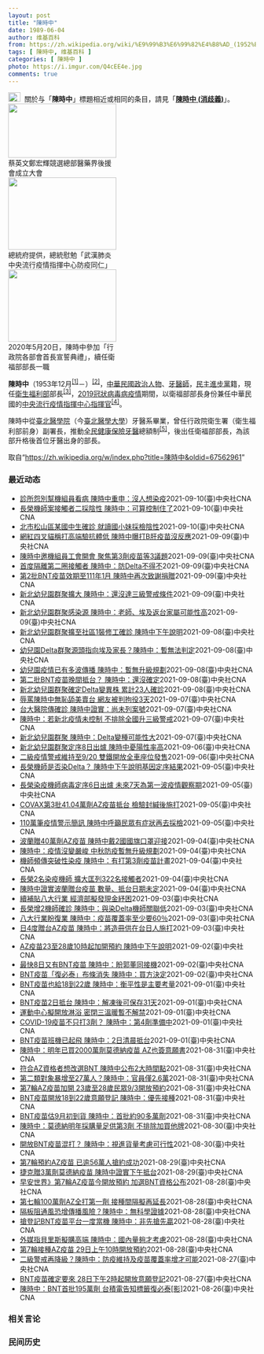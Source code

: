 ```yaml
---
layout: post
title: "陳時中"
date: 1989-06-04
author: 维基百科
from: https://zh.wikipedia.org/wiki/%E9%99%B3%E6%99%82%E4%B8%AD_(1952%E5%B9%B4)
tags: [ 陳時中, 维基百科 ]
categories: [ 陳時中 ]
photo: https://i.imgur.com/Q4cEE4e.jpg
comments: true
---
```

<div class="mw-parser-output"><div id="noteTA-54dafe5e" class="noteTA"><div class="noteTA-group"><div data-noteta-group-source="module" data-noteta-group="Medicine"></div></div></div>
<div role="note" class="hatnote navigation-not-searchable"><a href="/wiki/Wikipedia:%E6%B6%88%E6%AD%A7%E4%B9%89" title="Wikipedia:消歧义"><img alt="Disambig gray.svg" src="//upload.wikimedia.org/wikipedia/commons/thumb/5/5f/Disambig_gray.svg/25px-Disambig_gray.svg.png" decoding="async" width="25" height="19" srcset="//upload.wikimedia.org/wikipedia/commons/thumb/5/5f/Disambig_gray.svg/38px-Disambig_gray.svg.png 1.5x, //upload.wikimedia.org/wikipedia/commons/thumb/5/5f/Disambig_gray.svg/50px-Disambig_gray.svg.png 2x" data-file-width="220" data-file-height="168"></a><style data-mw-deduplicate="TemplateStyles:r67269465">.mw-parser-output .ifmobile>.mobile:nth-child(2n){display:none}</style><span class="ifmobile"><span class="nomobile">&nbsp;&nbsp;</span><span class="mobile"></span></span>關於与「<b>陳時中</b>」標題相近或相同的条目，請見「<b><a href="/wiki/%E9%99%B3%E6%99%82%E4%B8%AD_(%E6%B6%88%E6%AD%A7%E7%BE%A9)" class="mw-disambig" title="陳時中 (消歧義)">陳時中 (消歧義)</a></b>」。</div>

<div class="thumb tright"><div class="thumbinner" style="width:222px;"><a href="/wiki/File:%E9%84%AD%E5%AE%8F%E8%BC%9D%E8%88%87%E9%86%AB%E6%94%BF%E4%BA%BA%E5%A3%AB%E5%90%88%E7%85%A7.jpg" class="image"><img alt="" src="//upload.wikimedia.org/wikipedia/commons/thumb/e/e0/%E9%84%AD%E5%AE%8F%E8%BC%9D%E8%88%87%E9%86%AB%E6%94%BF%E4%BA%BA%E5%A3%AB%E5%90%88%E7%85%A7.jpg/220px-%E9%84%AD%E5%AE%8F%E8%BC%9D%E8%88%87%E9%86%AB%E6%94%BF%E4%BA%BA%E5%A3%AB%E5%90%88%E7%85%A7.jpg" decoding="async" width="220" height="110" class="thumbimage" srcset="//upload.wikimedia.org/wikipedia/commons/thumb/e/e0/%E9%84%AD%E5%AE%8F%E8%BC%9D%E8%88%87%E9%86%AB%E6%94%BF%E4%BA%BA%E5%A3%AB%E5%90%88%E7%85%A7.jpg/330px-%E9%84%AD%E5%AE%8F%E8%BC%9D%E8%88%87%E9%86%AB%E6%94%BF%E4%BA%BA%E5%A3%AB%E5%90%88%E7%85%A7.jpg 1.5x, //upload.wikimedia.org/wikipedia/commons/thumb/e/e0/%E9%84%AD%E5%AE%8F%E8%BC%9D%E8%88%87%E9%86%AB%E6%94%BF%E4%BA%BA%E5%A3%AB%E5%90%88%E7%85%A7.jpg/440px-%E9%84%AD%E5%AE%8F%E8%BC%9D%E8%88%87%E9%86%AB%E6%94%BF%E4%BA%BA%E5%A3%AB%E5%90%88%E7%85%A7.jpg 2x" data-file-width="4160" data-file-height="2080"></a>  <div class="thumbcaption"><div class="magnify"><a href="/wiki/File:%E9%84%AD%E5%AE%8F%E8%BC%9D%E8%88%87%E9%86%AB%E6%94%BF%E4%BA%BA%E5%A3%AB%E5%90%88%E7%85%A7.jpg" class="internal" title="放大"></a></div>蔡英文鄭宏輝競選總部醫藥界後援會成立大會</div></div></div>
<div class="thumb tright"><div class="thumbinner" style="width:222px;"><a href="/wiki/File:02.07_%E7%B8%BD%E7%B5%B1%E6%85%B0%E5%8B%89%E3%80%8C%E5%9A%B4%E9%87%8D%E7%89%B9%E6%AE%8A%E5%82%B3%E6%9F%93%E6%80%A7%E8%82%BA%E7%82%8E%E4%B8%AD%E5%A4%AE%E6%B5%81%E8%A1%8C%E7%96%AB%E6%83%85%E6%8C%87%E6%8F%AE%E4%B8%AD%E5%BF%83%E9%98%B2%E7%96%AB%E5%90%8C%E4%BB%81%E3%80%8D_(49500116692).jpg" class="image"><img alt="" src="//upload.wikimedia.org/wikipedia/commons/thumb/9/95/02.07_%E7%B8%BD%E7%B5%B1%E6%85%B0%E5%8B%89%E3%80%8C%E5%9A%B4%E9%87%8D%E7%89%B9%E6%AE%8A%E5%82%B3%E6%9F%93%E6%80%A7%E8%82%BA%E7%82%8E%E4%B8%AD%E5%A4%AE%E6%B5%81%E8%A1%8C%E7%96%AB%E6%83%85%E6%8C%87%E6%8F%AE%E4%B8%AD%E5%BF%83%E9%98%B2%E7%96%AB%E5%90%8C%E4%BB%81%E3%80%8D_%2849500116692%29.jpg/220px-02.07_%E7%B8%BD%E7%B5%B1%E6%85%B0%E5%8B%89%E3%80%8C%E5%9A%B4%E9%87%8D%E7%89%B9%E6%AE%8A%E5%82%B3%E6%9F%93%E6%80%A7%E8%82%BA%E7%82%8E%E4%B8%AD%E5%A4%AE%E6%B5%81%E8%A1%8C%E7%96%AB%E6%83%85%E6%8C%87%E6%8F%AE%E4%B8%AD%E5%BF%83%E9%98%B2%E7%96%AB%E5%90%8C%E4%BB%81%E3%80%8D_%2849500116692%29.jpg" decoding="async" width="220" height="147" class="thumbimage" srcset="//upload.wikimedia.org/wikipedia/commons/thumb/9/95/02.07_%E7%B8%BD%E7%B5%B1%E6%85%B0%E5%8B%89%E3%80%8C%E5%9A%B4%E9%87%8D%E7%89%B9%E6%AE%8A%E5%82%B3%E6%9F%93%E6%80%A7%E8%82%BA%E7%82%8E%E4%B8%AD%E5%A4%AE%E6%B5%81%E8%A1%8C%E7%96%AB%E6%83%85%E6%8C%87%E6%8F%AE%E4%B8%AD%E5%BF%83%E9%98%B2%E7%96%AB%E5%90%8C%E4%BB%81%E3%80%8D_%2849500116692%29.jpg/330px-02.07_%E7%B8%BD%E7%B5%B1%E6%85%B0%E5%8B%89%E3%80%8C%E5%9A%B4%E9%87%8D%E7%89%B9%E6%AE%8A%E5%82%B3%E6%9F%93%E6%80%A7%E8%82%BA%E7%82%8E%E4%B8%AD%E5%A4%AE%E6%B5%81%E8%A1%8C%E7%96%AB%E6%83%85%E6%8C%87%E6%8F%AE%E4%B8%AD%E5%BF%83%E9%98%B2%E7%96%AB%E5%90%8C%E4%BB%81%E3%80%8D_%2849500116692%29.jpg 1.5x, //upload.wikimedia.org/wikipedia/commons/thumb/9/95/02.07_%E7%B8%BD%E7%B5%B1%E6%85%B0%E5%8B%89%E3%80%8C%E5%9A%B4%E9%87%8D%E7%89%B9%E6%AE%8A%E5%82%B3%E6%9F%93%E6%80%A7%E8%82%BA%E7%82%8E%E4%B8%AD%E5%A4%AE%E6%B5%81%E8%A1%8C%E7%96%AB%E6%83%85%E6%8C%87%E6%8F%AE%E4%B8%AD%E5%BF%83%E9%98%B2%E7%96%AB%E5%90%8C%E4%BB%81%E3%80%8D_%2849500116692%29.jpg/440px-02.07_%E7%B8%BD%E7%B5%B1%E6%85%B0%E5%8B%89%E3%80%8C%E5%9A%B4%E9%87%8D%E7%89%B9%E6%AE%8A%E5%82%B3%E6%9F%93%E6%80%A7%E8%82%BA%E7%82%8E%E4%B8%AD%E5%A4%AE%E6%B5%81%E8%A1%8C%E7%96%AB%E6%83%85%E6%8C%87%E6%8F%AE%E4%B8%AD%E5%BF%83%E9%98%B2%E7%96%AB%E5%90%8C%E4%BB%81%E3%80%8D_%2849500116692%29.jpg 2x" data-file-width="2048" data-file-height="1365"></a>  <div class="thumbcaption"><div class="magnify"><a href="/wiki/File:02.07_%E7%B8%BD%E7%B5%B1%E6%85%B0%E5%8B%89%E3%80%8C%E5%9A%B4%E9%87%8D%E7%89%B9%E6%AE%8A%E5%82%B3%E6%9F%93%E6%80%A7%E8%82%BA%E7%82%8E%E4%B8%AD%E5%A4%AE%E6%B5%81%E8%A1%8C%E7%96%AB%E6%83%85%E6%8C%87%E6%8F%AE%E4%B8%AD%E5%BF%83%E9%98%B2%E7%96%AB%E5%90%8C%E4%BB%81%E3%80%8D_(49500116692).jpg" class="internal" title="放大"></a></div>總統府提供，總統慰勉「武漢肺炎中央流行疫情指揮中心防疫同仁」</div></div></div>
<div class="thumb tright"><div class="thumbinner" style="width:222px;"><a href="/wiki/File:05.20_%E7%B8%BD%E7%B5%B1%E4%B8%BB%E6%8C%81%E3%80%8C%E8%A1%8C%E6%94%BF%E9%99%A2%E5%89%AF%E9%99%A2%E9%95%B7%E6%9A%A8%E5%90%84%E9%83%A8%E6%9C%83%E9%A6%96%E9%95%B7%E5%AE%A3%E8%AA%93%E5%85%B8%E7%A6%AE%E3%80%8D-%E9%99%B3%E6%99%82%E4%B8%AD.jpg" class="image"><img alt="" src="//upload.wikimedia.org/wikipedia/commons/thumb/a/aa/05.20_%E7%B8%BD%E7%B5%B1%E4%B8%BB%E6%8C%81%E3%80%8C%E8%A1%8C%E6%94%BF%E9%99%A2%E5%89%AF%E9%99%A2%E9%95%B7%E6%9A%A8%E5%90%84%E9%83%A8%E6%9C%83%E9%A6%96%E9%95%B7%E5%AE%A3%E8%AA%93%E5%85%B8%E7%A6%AE%E3%80%8D-%E9%99%B3%E6%99%82%E4%B8%AD.jpg/220px-05.20_%E7%B8%BD%E7%B5%B1%E4%B8%BB%E6%8C%81%E3%80%8C%E8%A1%8C%E6%94%BF%E9%99%A2%E5%89%AF%E9%99%A2%E9%95%B7%E6%9A%A8%E5%90%84%E9%83%A8%E6%9C%83%E9%A6%96%E9%95%B7%E5%AE%A3%E8%AA%93%E5%85%B8%E7%A6%AE%E3%80%8D-%E9%99%B3%E6%99%82%E4%B8%AD.jpg" decoding="async" width="220" height="147" class="thumbimage" srcset="//upload.wikimedia.org/wikipedia/commons/thumb/a/aa/05.20_%E7%B8%BD%E7%B5%B1%E4%B8%BB%E6%8C%81%E3%80%8C%E8%A1%8C%E6%94%BF%E9%99%A2%E5%89%AF%E9%99%A2%E9%95%B7%E6%9A%A8%E5%90%84%E9%83%A8%E6%9C%83%E9%A6%96%E9%95%B7%E5%AE%A3%E8%AA%93%E5%85%B8%E7%A6%AE%E3%80%8D-%E9%99%B3%E6%99%82%E4%B8%AD.jpg/330px-05.20_%E7%B8%BD%E7%B5%B1%E4%B8%BB%E6%8C%81%E3%80%8C%E8%A1%8C%E6%94%BF%E9%99%A2%E5%89%AF%E9%99%A2%E9%95%B7%E6%9A%A8%E5%90%84%E9%83%A8%E6%9C%83%E9%A6%96%E9%95%B7%E5%AE%A3%E8%AA%93%E5%85%B8%E7%A6%AE%E3%80%8D-%E9%99%B3%E6%99%82%E4%B8%AD.jpg 1.5x, //upload.wikimedia.org/wikipedia/commons/thumb/a/aa/05.20_%E7%B8%BD%E7%B5%B1%E4%B8%BB%E6%8C%81%E3%80%8C%E8%A1%8C%E6%94%BF%E9%99%A2%E5%89%AF%E9%99%A2%E9%95%B7%E6%9A%A8%E5%90%84%E9%83%A8%E6%9C%83%E9%A6%96%E9%95%B7%E5%AE%A3%E8%AA%93%E5%85%B8%E7%A6%AE%E3%80%8D-%E9%99%B3%E6%99%82%E4%B8%AD.jpg/440px-05.20_%E7%B8%BD%E7%B5%B1%E4%B8%BB%E6%8C%81%E3%80%8C%E8%A1%8C%E6%94%BF%E9%99%A2%E5%89%AF%E9%99%A2%E9%95%B7%E6%9A%A8%E5%90%84%E9%83%A8%E6%9C%83%E9%A6%96%E9%95%B7%E5%AE%A3%E8%AA%93%E5%85%B8%E7%A6%AE%E3%80%8D-%E9%99%B3%E6%99%82%E4%B8%AD.jpg 2x" data-file-width="2508" data-file-height="1672"></a>  <div class="thumbcaption"><div class="magnify"><a href="/wiki/File:05.20_%E7%B8%BD%E7%B5%B1%E4%B8%BB%E6%8C%81%E3%80%8C%E8%A1%8C%E6%94%BF%E9%99%A2%E5%89%AF%E9%99%A2%E9%95%B7%E6%9A%A8%E5%90%84%E9%83%A8%E6%9C%83%E9%A6%96%E9%95%B7%E5%AE%A3%E8%AA%93%E5%85%B8%E7%A6%AE%E3%80%8D-%E9%99%B3%E6%99%82%E4%B8%AD.jpg" class="internal" title="放大"></a></div>2020年5月20日，陳時中參加「行政院各部會首長宣誓典禮」，續任衛福部部長一職</div></div></div>
<p><b>陳時中</b>（1953年12月<sup id="cite_ref-1" class="reference"><a href="#cite_note-1">[1]</a></sup><span class="useeditintro" title="Template:BLP editintro">－</span>）<sup id="cite_ref-2" class="reference"><a href="#cite_note-2">[2]</a></sup>，<a href="/wiki/%E4%B8%AD%E8%8F%AF%E6%B0%91%E5%9C%8B" title="中華民國">中華民國</a><a href="/wiki/%E6%94%BF%E6%B2%BB%E4%BA%BA%E7%89%A9" title="政治人物">政治人物</a>、<a href="/wiki/%E7%89%99%E9%86%AB%E5%B8%AB" class="mw-redirect" title="牙醫師">牙醫師</a>，<a href="/wiki/%E6%B0%91%E4%B8%BB%E9%80%B2%E6%AD%A5%E9%BB%A8" title="民主進步黨">民主進步黨</a>籍，現任<a href="/wiki/%E4%B8%AD%E8%8F%AF%E6%B0%91%E5%9C%8B%E8%A1%9B%E7%94%9F%E7%A6%8F%E5%88%A9%E9%83%A8" title="中華民國衛生福利部">衛生福利部</a>部長<sup id="cite_ref-3" class="reference"><a href="#cite_note-3">[3]</a></sup>，<a href="/wiki/2019%E5%86%A0%E7%8B%80%E7%97%85%E6%AF%92%E7%97%85%E8%87%BA%E7%81%A3%E7%96%AB%E6%83%85" title="2019冠狀病毒病臺灣疫情">2019冠狀病毒病疫情</a>期間，以衛福部部長身份兼任中華民國的<a href="/wiki/%E5%9C%8B%E5%AE%B6%E8%A1%9B%E7%94%9F%E6%8C%87%E6%8F%AE%E4%B8%AD%E5%BF%83%E4%B8%AD%E5%A4%AE%E6%B5%81%E8%A1%8C%E7%96%AB%E6%83%85%E6%8C%87%E6%8F%AE%E4%B8%AD%E5%BF%83" title="國家衛生指揮中心中央流行疫情指揮中心">中央流行疫情指揮中心</a><a href="/wiki/%E6%8C%87%E6%8F%AE%E5%AE%98" title="指揮官">指揮官</a><sup id="cite_ref-4" class="reference"><a href="#cite_note-4">[4]</a></sup>。
</p><p>陳時中從<a href="/wiki/%E8%87%BA%E5%8C%97%E9%86%AB%E5%AD%B8%E9%99%A2" class="mw-redirect" title="臺北醫學院">臺北醫學院</a>（今<a href="/wiki/%E8%87%BA%E5%8C%97%E9%86%AB%E5%AD%B8%E5%A4%A7%E5%AD%B8" title="臺北醫學大學">臺北醫學大學</a>）牙醫系畢業，曾任行政院衛生署（衛生福利部前身）副署長，推動<a href="/wiki/%E5%85%A8%E6%B0%91%E5%81%A5%E5%BA%B7%E4%BF%9D%E9%9A%AA" title="全民健康保險">全民健康保險</a><a href="/wiki/%E7%89%99%E9%86%AB" title="牙醫">牙醫</a>總額制<sup id="cite_ref-5" class="reference"><a href="#cite_note-5">[5]</a></sup>，後出任衛福部部長，為該部升格後首位牙醫出身的部長。
</p>
</div><noscript><img src="//zh.wikipedia.org/wiki/Special:CentralAutoLogin/start?type=1x1" alt="" title="" width="1" height="1" style="border: none; position: absolute;"></noscript>
<div class="printfooter">取自“<a dir="ltr" href="https://zh.wikipedia.org/w/index.php?title=陳時中&amp;oldid=67562961">https://zh.wikipedia.org/w/index.php?title=陳時中&amp;oldid=67562961</a>”</div><div id="recent-news"><h3>最近动态</h3><ul><li><a href="https://nodebe4.github.io/waimei/2021-09-10/%E8%A8%BA%E6%89%80%E6%80%A8%E5%88%A5%E5%B9%AB%E6%A9%9F%E7%B5%84%E5%93%A1%E7%9C%8B%E7%97%85-%E9%99%B3%E6%99%82%E4%B8%AD%E9%87%8D%E7%94%B3-%E6%B2%92%E4%BA%BA%E6%83%B3%E6%9F%93%E7%96%AB" title="診所怨別幫機組員看病 陳時中重申：沒人想染疫—— （中央社記者張茗喧、陳婕翎台北10日電）有診所不滿替染疫機師看病後被要求停診，呼籲其他診所別幫機組員看病。指揮中心指揮官陳時中今天直言，這是不對...">診所怨別幫機組員看病 陳時中重申：沒人想染疫</a><time>2021-09-10</time><a class="tag">(臺)中央社CNA</a></li>
<li><a href="https://nodebe4.github.io/waimei/2021-09-10/%E9%95%B7%E6%A6%AE%E6%A9%9F%E5%B8%AB%E6%A1%88%E6%8E%A5%E8%A7%B8%E8%80%85%E4%BA%8C%E6%8E%A1%E9%99%B0%E6%80%A7-%E9%99%B3%E6%99%82%E4%B8%AD-%E5%8F%AF%E7%AE%97%E6%8E%A7%E5%88%B6%E4%BD%8F%E4%BA%86" title="長榮機師案接觸者二採陰性 陳時中：可算控制住了—— 長榮機師COVID-19群聚案，確認感染最早在印度發現的Delta變異株，2名長榮機師（案16119、16120）的197名密切接觸者第二次採...">長榮機師案接觸者二採陰性 陳時中：可算控制住了</a><time>2021-09-10</time><a class="tag">(臺)中央社CNA</a></li>
<li><a href="https://nodebe4.github.io/waimei/2021-09-10/%E5%8C%97%E5%B8%82%E6%9D%BE%E5%B1%B1%E5%8D%80%E6%9F%90%E5%9C%8B%E4%B8%AD%E7%94%9F%E7%A2%BA%E8%A8%BA-%E5%B0%B1%E8%AE%80%E5%9C%8B%E5%B0%8F%E5%A6%B9%E6%8E%A1%E6%AA%A2%E9%99%B0%E6%80%A7" title="北市松山區某國中生確診 就讀國小妹採檢陰性—— （中央社記者陳婕翎、張茗喧台北10日電）台北市松山區某國民中學生確診COVID-19（2019冠狀病毒疾病），中央流行疫情指揮中心指揮官陳時中今天...">北市松山區某國中生確診 就讀國小妹採檢陰性</a><time>2021-09-10</time><a class="tag">(臺)中央社CNA</a></li>
<li><a href="https://nodebe4.github.io/waimei/2021-09-09/%E7%B6%B2%E7%B4%85%E5%9B%9B%E5%8F%89%E8%B2%93%E7%A8%B1%E6%89%93%E9%AB%98%E7%AB%AF%E9%A9%97%E6%8A%97%E9%AB%94%E4%BD%8E-%E9%99%B3%E6%99%82%E4%B8%AD%E6%9B%9D%E6%89%93B%E8%82%9D%E7%96%AB%E8%8B%97%E6%B2%92%E5%8F%8D%E6%87%89" title="網紅四叉貓稱打高端驗抗體低 陳時中曝打B肝疫苗沒反應—— （中央社記者張茗喧、余曉涵台北9日電）網紅「四叉貓」自稱接種1劑高端疫苗後去驗抗體，但數值偏低。指揮中心指揮官陳時中今天表示，每個人打疫...">網紅四叉貓稱打高端驗抗體低 陳時中曝打B肝疫苗沒反應</a><time>2021-09-09</time><a class="tag">(臺)中央社CNA</a></li>
<li><a href="https://nodebe4.github.io/waimei/2021-09-09/%E9%99%B3%E6%99%82%E4%B8%AD%E9%82%80%E6%A9%9F%E7%B5%84%E5%93%A1%E5%B7%A5%E6%9C%83%E9%96%8B%E6%9C%83-%E8%81%9A%E7%84%A6%E7%AC%AC3%E5%8A%91%E7%96%AB%E8%8B%97%E7%AD%893%E8%AD%B0%E9%A1%8C" title="陳時中邀機組員工會開會 聚焦第3劑疫苗等3議題—— 指揮中心9日邀集機組員工會開會，會後宣布將宣導醫療人員不可無故拒絕機組員就醫、規劃優先接種第3劑疫苗並補助採購防護裝備。圖為機組員登機查驗手續...">陳時中邀機組員工會開會  聚焦第3劑疫苗等3議題</a><time>2021-09-09</time><a class="tag">(臺)中央社CNA</a></li>
<li><a href="https://nodebe4.github.io/waimei/2021-09-09/%E9%A6%96%E5%BA%A6%E9%9A%94%E9%9B%A2%E7%AC%AC%E4%BA%8C%E5%9C%88%E6%8E%A5%E8%A7%B8%E8%80%85-%E9%99%B3%E6%99%82%E4%B8%AD-%E9%98%B2Delta%E4%B8%8D%E5%BE%97%E4%B8%8D" title="首度隔離第二圈接觸者 陳時中：防Delta不得不—— （中央社記者張茗喧、余曉涵台北9日電）新北幼兒園群聚疫情延燒，指揮中心首度將「接觸者的接觸者」都隔離起來，指揮官陳時中今天坦言，這樣做社會成...">首度隔離第二圈接觸者 陳時中：防Delta不得不</a><time>2021-09-09</time><a class="tag">(臺)中央社CNA</a></li>
<li><a href="https://nodebe4.github.io/waimei/2021-09-09/%E7%AC%AC2%E6%89%B9BNT%E7%96%AB%E8%8B%97%E6%95%88%E6%9C%9F%E8%87%B3111%E5%B9%B41%E6%9C%88-%E9%99%B3%E6%99%82%E4%B8%AD%E5%86%8D%E6%AC%A1%E8%87%B4%E8%AC%9D%E6%8D%90%E8%B4%88" title="第2批BNT疫苗效期至111年1月 陳時中再次致謝捐贈—— 第2批約91萬劑BNT疫苗9日上午運抵桃園國際機場，在貨艙進行消毒、靜置10分鐘作業後，由地勤人員將放置於前貨艙的3盤疫苗盤卸下完成通...">第2批BNT疫苗效期至111年1月 陳時中再次致謝捐贈</a><time>2021-09-09</time><a class="tag">(臺)中央社CNA</a></li>
<li><a href="https://nodebe4.github.io/waimei/2021-09-09/%E6%96%B0%E5%8C%97%E5%B9%BC%E5%85%92%E5%9C%92%E7%BE%A4%E8%81%9A%E6%93%B4%E5%A4%A7-%E9%99%B3%E6%99%82%E4%B8%AD-%E9%82%84%E6%B2%92%E9%81%94%E4%B8%89%E7%B4%9A%E8%AD%A6%E6%88%92%E6%A2%9D%E4%BB%B6" title="新北幼兒園群聚擴大 陳時中：還沒達三級警戒條件—— 疫情指揮中心指揮官陳時中9日表示，新北疫情雖然還在發展，但沒出現連續大量病例，還沒到達升至三級警戒條件。（指揮中心提供） （中央社記者張茗喧、...">新北幼兒園群聚擴大 陳時中：還沒達三級警戒條件</a><time>2021-09-09</time><a class="tag">(臺)中央社CNA</a></li>
<li><a href="https://nodebe4.github.io/waimei/2021-09-09/%E6%96%B0%E5%8C%97%E5%B9%BC%E5%85%92%E5%9C%92%E7%BE%A4%E8%81%9A%E6%84%9F%E6%9F%93%E6%BA%90-%E9%99%B3%E6%99%82%E4%B8%AD-%E8%80%81%E5%B8%AB-%E5%9F%83%E5%8F%8A%E8%BF%94%E5%8F%B0%E5%AE%B6%E5%B1%AC%E5%8F%AF%E8%83%BD%E6%80%A7%E9%AB%98" title="新北幼兒園群聚感染源 陳時中：老師、埃及返台家屬可能性高—— 新北幼兒園相關群聚感染再擴大，至今累計27例確診。新北市政府9日上午再派環保局清潔人員前往板橋某社區進行消毒作業。中央社記者王騰毅攝...">新北幼兒園群聚感染源 陳時中：老師、埃及返台家屬可能性高</a><time>2021-09-09</time><a class="tag">(臺)中央社CNA</a></li>
<li><a href="https://nodebe4.github.io/waimei/2021-09-08/%E6%96%B0%E5%8C%97%E5%B9%BC%E5%85%92%E5%9C%92%E7%BE%A4%E8%81%9A%E6%93%B4%E8%87%B3%E7%A4%BE%E5%8D%801%E8%A3%9D%E4%BF%AE%E5%B7%A5%E7%A2%BA%E8%A8%BA-%E9%99%B3%E6%99%82%E4%B8%AD%E4%B8%8B%E5%8D%88%E8%AA%AA%E6%98%8E" title="新北幼兒園群聚擴至社區1裝修工確診 陳時中下午說明—— （中央社記者江慧珺台北9日電）新北市某幼兒園Delta群聚疫情擴散至某社區，新北市府安排同社區住戶集中檢疫，今早又宣布1名社區裝修工人確診...">新北幼兒園群聚擴至社區1裝修工確診 陳時中下午說明</a><time>2021-09-08</time><a class="tag">(臺)中央社CNA</a></li>
<li><a href="https://nodebe4.github.io/waimei/2021-09-08/%E5%B9%BC%E5%85%92%E5%9C%92Delta%E7%BE%A4%E8%81%9A%E6%BA%90%E9%A0%AD%E6%8C%87%E5%90%91%E5%9F%83%E5%8F%8A%E5%AE%B6%E9%95%B7-%E9%99%B3%E6%99%82%E4%B8%AD-%E6%9A%AB%E7%84%A1%E6%B3%95%E5%88%A4%E5%AE%9A" title="幼兒園Delta群聚源頭指向埃及家長？陳時中：暫無法判定—— 外界將新北幼兒園群聚案的感染源指向8月初入境的埃及籍爸爸，指揮中心指揮官陳時中8日表示，暫時無法判定。（指揮中心提供） （中央社記者...">幼兒園Delta群聚源頭指向埃及家長？陳時中：暫無法判定</a><time>2021-09-08</time><a class="tag">(臺)中央社CNA</a></li>
<li><a href="https://nodebe4.github.io/waimei/2021-09-08/%E5%B9%BC%E5%85%92%E5%9C%92%E7%96%AB%E6%83%85%E5%B7%B2%E6%9C%89%E5%A4%9A%E6%B3%A2%E5%82%B3%E6%92%AD-%E9%99%B3%E6%99%82%E4%B8%AD-%E6%9A%AB%E7%84%A1%E5%8D%87%E7%B4%9A%E8%A6%8F%E5%8A%83" title="幼兒園疫情已有多波傳播 陳時中：暫無升級規劃—— （中央社記者張茗喧、江慧珺台北8日電）新北幼兒園群聚疫情擴大，且幼兒園疫情恐怕已經歷不只一波傳播，不過指揮官陳時中表示，未來若這波疫情無法控制或...">幼兒園疫情已有多波傳播 陳時中：暫無升級規劃</a><time>2021-09-08</time><a class="tag">(臺)中央社CNA</a></li>
<li><a href="https://nodebe4.github.io/waimei/2021-09-08/%E7%AC%AC%E4%BA%8C%E6%89%B9BNT%E7%96%AB%E8%8B%97%E6%99%9A%E9%96%93%E6%8A%B5%E5%8F%B0-%E9%99%B3%E6%99%82%E4%B8%AD-%E9%82%84%E6%B2%92%E7%A2%BA%E5%AE%9A" title="第二批BNT疫苗晚間抵台？ 陳時中：還沒確定—— 外傳今晚還有批BNT疫苗將抵台，指揮官陳時中8日表示，抵台時間「還沒那麼確定」。（圖取自Pixabay圖庫） （中央社記者張茗喧、江慧珺台北8日...">第二批BNT疫苗晚間抵台？ 陳時中：還沒確定</a><time>2021-09-08</time><a class="tag">(臺)中央社CNA</a></li>
<li><a href="https://nodebe4.github.io/waimei/2021-09-08/%E6%96%B0%E5%8C%97%E5%B9%BC%E5%85%92%E5%9C%92%E7%BE%A4%E8%81%9A%E7%A2%BA%E5%AE%9ADelta%E8%AE%8A%E7%95%B0%E6%A0%AA-%E7%B4%AF%E8%A8%8823%E4%BA%BA%E7%A2%BA%E8%A8%BA" title="新北幼兒園群聚確定Delta變異株 累計23人確診—— 指揮官陳時中8日表示，新北市幼兒園群聚案累計23人確診。（指揮中心提供） （中央社記者張茗喧、江慧珺台北8日電）指揮中心指揮官陳時中今天表...">新北幼兒園群聚確定Delta變異株 累計23人確診</a><time>2021-09-08</time><a class="tag">(臺)中央社CNA</a></li>
<li><a href="https://nodebe4.github.io/waimei/2021-09-07/%E8%BE%B1%E7%BD%B5%E9%99%B3%E6%99%82%E4%B8%AD%E7%84%A1%E6%81%A5%E8%88%94%E7%BE%8E%E8%B3%A3%E5%8F%B0-%E7%B6%B2%E5%8F%8B%E8%A2%AB%E5%88%A4%E6%8B%98%E5%BD%B93%E5%A4%A9" title="辱罵陳時中無恥舔美賣台 網友被判拘役3天—— （中央社記者劉世怡台北8日電）賴姓男子涉在網路貼文指「阿中部長隱瞞疫情，無恥舔美賣台」，衛福部長陳時中提告後，北檢起訴賴男。台北地院今天判賴男拘役3...">辱罵陳時中無恥舔美賣台 網友被判拘役3天</a><time>2021-09-07</time><a class="tag">(臺)中央社CNA</a></li>
<li><a href="https://nodebe4.github.io/waimei/2021-09-07/%E5%8F%B0%E5%A4%A7%E9%86%AB%E9%99%A2%E5%82%B3%E7%A2%BA%E8%A8%BA-%E9%99%B3%E6%99%82%E4%B8%AD%E8%AD%89%E5%AF%A6-%E5%B0%9A%E6%9C%AA%E5%88%97%E6%A1%88%E8%99%9F" title="台大醫院傳確診 陳時中證實：尚未列案號—— 指揮中心指揮官陳時中7日證實，台大醫院有1例疑似個案，但尚未列確診案號。（中央社檔案照片） （中央社記者江慧珺、陳婕翎台北7日電）COVID-19疫情...">台大醫院傳確診 陳時中證實：尚未列案號</a><time>2021-09-07</time><a class="tag">(臺)中央社CNA</a></li>
<li><a href="https://nodebe4.github.io/waimei/2021-09-07/%E9%99%B3%E6%99%82%E4%B8%AD-%E8%8B%A5%E6%96%B0%E5%8C%97%E7%96%AB%E6%83%85%E6%9C%AA%E6%8E%A7%E5%88%B6-%E4%B8%8D%E6%8E%92%E9%99%A4%E5%85%A8%E5%9C%8B%E5%8D%87%E4%B8%89%E7%B4%9A%E8%AD%A6%E6%88%92" title="陳時中：若新北疫情未控制 不排除全國升三級警戒—— 新北市某幼兒園COVID-19群聚案染疫人數已達15人，匡列411人，362人列居家隔離、49人自主健康管理。中央社記者張皓安攝 110年9月...">陳時中：若新北疫情未控制 不排除全國升三級警戒</a><time>2021-09-07</time><a class="tag">(臺)中央社CNA</a></li>
<li><a href="https://nodebe4.github.io/waimei/2021-09-07/%E6%96%B0%E5%8C%97%E5%B9%BC%E5%85%92%E5%9C%92%E7%BE%A4%E8%81%9A-%E9%99%B3%E6%99%82%E4%B8%AD-Delta%E8%AE%8A%E7%A8%AE%E5%8F%AF%E8%83%BD%E6%80%A7%E5%A4%A7" title="新北幼兒園群聚 陳時中：Delta變種可能性大—— 新北市幼兒園群聚案，截至7日累積15名相關確診者，指揮中心指揮官陳時中說，病毒基因定序指向Delta變種可能性大。中央社記者張皓安攝 110年...">新北幼兒園群聚 陳時中：Delta變種可能性大</a><time>2021-09-07</time><a class="tag">(臺)中央社CNA</a></li>
<li><a href="https://nodebe4.github.io/waimei/2021-09-06/%E6%96%B0%E5%8C%97%E5%B9%BC%E5%85%92%E5%9C%92%E7%BE%A4%E8%81%9A%E5%AE%9A%E5%BA%8F8%E6%97%A5%E5%87%BA%E7%88%90-%E9%99%B3%E6%99%82%E4%B8%AD%E6%86%82%E9%99%BD%E6%80%A7%E7%8E%87%E9%AB%98" title="新北幼兒園群聚定序8日出爐 陳時中憂陽性率高—— （中央社記者陳婕翎、江慧珺台北6日電）新北市幼兒園發生群聚感染COVID-19，累計10人確診。指揮中心預估基因定序8日出爐，指揮官陳時中今天說...">新北幼兒園群聚定序8日出爐  陳時中憂陽性率高</a><time>2021-09-06</time><a class="tag">(臺)中央社CNA</a></li>
<li><a href="https://nodebe4.github.io/waimei/2021-09-06/%E4%BA%8C%E7%B4%9A%E7%96%AB%E6%83%85%E8%AD%A6%E6%88%92%E7%B6%AD%E6%8C%81%E8%87%B39-20-%E9%9B%99%E9%90%B5%E9%96%8B%E6%94%BE%E5%85%A8%E8%BB%8A%E5%BA%A7%E4%BD%8D%E7%99%BC%E5%94%AE" title="二級疫情警戒維持至9/20 雙鐵開放全車座位發售—— 9月7日至20日維持疫情二級警戒，指揮官陳時中表示，台鐵及高鐵對號列車開放全車座位發售。（中央社檔案照片） （中央社記者陳婕翎、江慧珺台北6...">二級疫情警戒維持至9/20 雙鐵開放全車座位發售</a><time>2021-09-06</time><a class="tag">(臺)中央社CNA</a></li>
<li><a href="https://nodebe4.github.io/waimei/2021-09-05/%E9%95%B7%E6%A6%AE%E6%A9%9F%E5%B8%AB%E6%98%AF%E5%90%A6%E6%9F%93Delta-%E9%99%B3%E6%99%82%E4%B8%AD%E4%B8%8B%E5%8D%88%E8%AA%AA%E6%98%8E%E5%9F%BA%E5%9B%A0%E5%AE%9A%E5%BA%8F%E7%B5%90%E6%9E%9C" title="長榮機師是否染Delta？ 陳時中下午說明基因定序結果—— 長榮航空機師是否感染Delta變種病毒，基因定序預計6日出爐，疫情指揮中心指揮官陳時中（圖）下午2時將開記者會說明。（指揮中心提供） ...">長榮機師是否染Delta？ 陳時中下午說明基因定序結果</a><time>2021-09-05</time><a class="tag">(臺)中央社CNA</a></li>
<li><a href="https://nodebe4.github.io/waimei/2021-09-05/%E9%95%B7%E6%A6%AE%E6%9F%93%E7%96%AB%E6%A9%9F%E5%B8%AB%E7%97%85%E6%AF%92%E5%AE%9A%E5%BA%8F6%E6%97%A5%E5%87%BA%E7%88%90-%E6%9C%AA%E4%BE%867%E5%A4%A9%E7%82%BA%E7%AC%AC%E4%B8%80%E6%B3%A2%E7%96%AB%E6%83%85%E8%A7%80%E5%AF%9F%E6%9C%9F" title="長榮染疫機師病毒定序6日出爐 未來7天為第一波疫情觀察期—— 長榮機師是否感染Delta變種病毒，基因定序6日出爐。指揮中心指揮官陳時中表示，未來7天是第一波疫情觀察期。（示意圖／圖取自Pixa...">長榮染疫機師病毒定序6日出爐 未來7天為第一波疫情觀察期</a><time>2021-09-05</time><a class="tag">(臺)中央社CNA</a></li>
<li><a href="https://nodebe4.github.io/waimei/2021-09-05/COVAX%E7%AC%AC3%E6%89%B941.04%E8%90%AC%E5%8A%91AZ%E7%96%AB%E8%8B%97%E6%8A%B5%E5%8F%B0-%E6%AA%A2%E9%A9%97%E5%B0%81%E7%B7%98%E5%BE%8C%E6%96%BD%E6%89%93" title="COVAX第3批41.04萬劑AZ疫苗抵台 檢驗封緘後施打—— 台灣透過COVAX獲配的第3批AZ疫苗41.04萬劑5日抵台，中央流行疫情指揮中心指揮官陳時中說，待完成通關程序後，將直接運送至指...">COVAX第3批41.04萬劑AZ疫苗抵台 檢驗封緘後施打</a><time>2021-09-05</time><a class="tag">(臺)中央社CNA</a></li>
<li><a href="https://nodebe4.github.io/waimei/2021-09-05/110%E8%90%AC%E7%AD%86%E7%96%AB%E6%83%85%E8%AD%A6%E7%A4%BA%E7%B0%A1%E8%A8%8A-%E9%99%B3%E6%99%82%E4%B8%AD%E5%91%BC%E7%B1%B2%E6%B0%91%E7%9C%BE%E6%9C%89%E7%97%87%E7%8B%80%E5%86%8D%E5%8E%BB%E6%8E%A1%E6%AA%A2" title="110萬筆疫情警示簡訊 陳時中呼籲民眾有症狀再去採檢—— 因應長榮機師染疫案，指揮中心發送110萬則警示簡訊，指揮官陳時中5日強調，有症狀、有可能性再去採檢。（示意圖／圖取自Pixabay圖庫）...">110萬筆疫情警示簡訊 陳時中呼籲民眾有症狀再去採檢</a><time>2021-09-05</time><a class="tag">(臺)中央社CNA</a></li>
<li><a href="https://nodebe4.github.io/waimei/2021-09-04/%E6%B3%A2%E8%98%AD%E8%B4%8840%E8%90%AC%E5%8A%91AZ%E7%96%AB%E8%8B%97-%E9%99%B3%E6%99%82%E4%B8%AD%E6%88%B42%E5%9C%8B%E5%9C%8B%E6%97%97%E5%8F%A3%E7%BD%A9%E8%BF%8E%E6%8E%A5" title="波蘭贈40萬劑AZ疫苗 陳時中戴2國國旗口罩迎接—— 波蘭政府贈送台灣40萬劑AZ疫苗5日抵台，外交部歐洲司司長陳立國（左起）、外交部次長曾厚仁、波蘭台北辦事處代理處長李波、衛福部長陳時中與疾管...">波蘭贈40萬劑AZ疫苗 陳時中戴2國國旗口罩迎接</a><time>2021-09-04</time><a class="tag">(臺)中央社CNA</a></li>
<li><a href="https://nodebe4.github.io/waimei/2021-09-04/%E9%99%B3%E6%99%82%E4%B8%AD-%E7%96%AB%E6%83%85%E6%B2%92%E8%AE%8A%E5%9A%B4%E5%B3%BB-%E4%B8%AD%E7%A7%8B%E9%98%B2%E7%96%AB%E6%9A%AB%E7%84%A1%E5%8D%87%E7%B4%9A%E8%A6%8F%E5%8A%83" title="陳時中：疫情沒變嚴峻 中秋防疫暫無升級規劃—— 長榮爆發機師群聚疫情，指揮中心指揮官陳時中4日表示，就這幾天採檢結果來看，國內疫情並沒有變嚴峻，暫無加嚴、升級規劃。圖為餐廳以透明隔板劃設座位間隔...">陳時中：疫情沒變嚴峻 中秋防疫暫無升級規劃</a><time>2021-09-04</time><a class="tag">(臺)中央社CNA</a></li>
<li><a href="https://nodebe4.github.io/waimei/2021-09-04/%E6%A9%9F%E5%B8%AB%E9%A0%BB%E5%82%B3%E7%AA%81%E7%A0%B4%E6%80%A7%E6%9F%93%E7%96%AB-%E9%99%B3%E6%99%82%E4%B8%AD-%E6%9C%89%E6%89%93%E7%AC%AC3%E5%8A%91%E7%96%AB%E8%8B%97%E8%A8%88%E7%95%AB" title="機師頻傳突破性染疫 陳時中：有打第3劑疫苗計畫—— 國內有3名完整施打2劑疫苗且施打滿14天的機師仍確診，疫情指揮中心指揮官陳時中4日坦言，有替高風險人員施打第3劑疫苗的計畫。圖為機組員登機查驗...">機師頻傳突破性染疫 陳時中：有打第3劑疫苗計畫</a><time>2021-09-04</time><a class="tag">(臺)中央社CNA</a></li>
<li><a href="https://nodebe4.github.io/waimei/2021-09-04/%E9%95%B7%E6%A6%AE2%E5%90%8D%E6%9F%93%E7%96%AB%E6%A9%9F%E5%B8%AB-%E6%93%B4%E5%A4%A7%E5%8C%A1%E5%88%97322%E5%90%8D%E6%8E%A5%E8%A7%B8%E8%80%85" title="長榮2名染疫機師 擴大匡列322名接觸者—— （中央社記者陳婕翎、張茗喧台北4日電）長榮2名貨機機師確診COVID-19，指揮中心擴大匡列322名接觸者，指揮官陳時中今天表示，目前採檢188人，...">長榮2名染疫機師  擴大匡列322名接觸者</a><time>2021-09-04</time><a class="tag">(臺)中央社CNA</a></li>
<li><a href="https://nodebe4.github.io/waimei/2021-09-04/%E9%99%B3%E6%99%82%E4%B8%AD%E8%AD%89%E5%AF%A6%E6%B3%A2%E8%98%AD%E8%B4%88%E5%8F%B0%E7%96%AB%E8%8B%97-%E6%95%B8%E9%87%8F-%E6%8A%B5%E5%8F%B0%E6%97%A5%E6%9C%9F%E6%9C%AA%E5%AE%9A" title="陳時中證實波蘭贈台疫苗 數量、抵台日期未定—— 傳出波蘭贈送台灣40萬劑AZ疫苗，預計4日上午抵台；對此，指揮中心指揮官陳時中僅表示，「有這件事情」。圖為民眾施打疫苗。（中央社檔案照片） （中央...">陳時中證實波蘭贈台疫苗 數量、抵台日期未定</a><time>2021-09-04</time><a class="tag">(臺)中央社CNA</a></li>
<li><a href="https://nodebe4.github.io/waimei/2021-09-03/%E7%BA%8C%E8%A3%9C%E8%B2%BC%E5%85%AB%E5%A4%A7%E8%A1%8C%E6%A5%AD-%E7%B6%93%E6%BF%9F%E9%83%A8%E6%93%AC%E7%99%BC%E7%8F%BE%E9%87%91%E7%B4%93%E5%9B%B0" title="續補貼八大行業 經濟部擬發現金紓困—— （中央社記者梁珮綺台北3日電）中央流行疫情指揮中心指揮官陳時中今天說，疫苗覆蓋率至少要達60%才會加快開放八大行業腳步；經濟部說明，將持續紓困，擬以員工人...">續補貼八大行業  經濟部擬發現金紓困</a><time>2021-09-03</time><a class="tag">(臺)中央社CNA</a></li>
<li><a href="https://nodebe4.github.io/waimei/2021-09-03/%E9%95%B7%E6%A6%AE%E5%A2%9E2%E6%A9%9F%E5%B8%AB%E7%A2%BA%E8%A8%BA-%E9%99%B3%E6%99%82%E4%B8%AD-%E8%88%87%E6%9F%93Delta%E6%A9%9F%E5%B8%AB%E9%97%9C%E8%81%AF%E4%BD%8E" title="長榮增2機師確診 陳時中：與染Delta機師關聯低—— （中央社記者陳婕翎、張茗喧台北3日電）國內今天新增2名長榮機師染疫，外界擔憂日前公布感染Delta變異株的機師（案16066）為感染源。指...">長榮增2機師確診  陳時中：與染Delta機師關聯低</a><time>2021-09-03</time><a class="tag">(臺)中央社CNA</a></li>
<li><a href="https://nodebe4.github.io/waimei/2021-09-03/%E5%85%AB%E5%A4%A7%E8%A1%8C%E6%A5%AD%E7%9B%BC%E5%BE%A9%E6%A5%AD-%E9%99%B3%E6%99%82%E4%B8%AD-%E7%96%AB%E8%8B%97%E8%A6%86%E8%93%8B%E7%8E%87%E8%87%B3%E5%B0%91%E8%A6%8160" title="八大行業盼復業 陳時中：疫苗覆蓋率至少要60％—— 八大行業業者盼復業，疫情指揮官陳時中3日表示，疫苗覆蓋率至少要達60％才會加快開放腳步。（中央社檔案照片） （中央社記者蘇木春、張茗喧台中3日...">八大行業盼復業 陳時中：疫苗覆蓋率至少要60％</a><time>2021-09-03</time><a class="tag">(臺)中央社CNA</a></li>
<li><a href="https://nodebe4.github.io/waimei/2021-09-03/%E6%97%A54%E5%BA%A6%E8%B4%88%E5%8F%B0AZ%E7%96%AB%E8%8B%97-%E9%99%B3%E6%99%82%E4%B8%AD-%E5%B0%87%E9%80%A0%E5%86%8A%E4%BE%9B%E5%9C%A8%E5%8F%B0%E6%97%A5%E4%BA%BA%E6%96%BD%E6%89%93" title="日4度贈台AZ疫苗 陳時中：將造冊供在台日人施打—— 日本將第4度贈台AZ疫苗，指揮中心表示將提供給在台日人施打。（中央社檔案照片） （中央社記者陳婕翎、張茗喧台北3日電）日本將第4度贈與台灣A...">日4度贈台AZ疫苗 陳時中：將造冊供在台日人施打</a><time>2021-09-03</time><a class="tag">(臺)中央社CNA</a></li>
<li><a href="https://nodebe4.github.io/waimei/2021-09-02/AZ%E7%96%AB%E8%8B%9723%E8%87%B328%E6%AD%B210%E6%99%82%E8%B5%B7%E5%8A%A0%E9%96%8B%E9%A0%90%E7%B4%84-%E9%99%B3%E6%99%82%E4%B8%AD%E4%B8%8B%E5%8D%88%E8%AA%AA%E6%98%8E" title="AZ疫苗23至28歲10時起加開預約 陳時中下午說明—— 指揮中心日前宣布增加開放23歲至28歲民眾施打AZ疫苗，3日上午10時起開放預約。圖為民眾2日在花博大型疫苗接種站，施打第2劑AZ疫苗。...">AZ疫苗23至28歲10時起加開預約 陳時中下午說明</a><time>2021-09-02</time><a class="tag">(臺)中央社CNA</a></li>
<li><a href="https://nodebe4.github.io/waimei/2021-09-02/%E6%9C%80%E5%BF%AB8%E6%97%A5%E5%8F%88%E6%9C%89BNT%E7%96%AB%E8%8B%97-%E9%99%B3%E6%99%82%E4%B8%AD-%E7%9B%BC%E9%83%AD%E8%91%A3%E5%90%8C%E6%8E%A5%E6%A9%9F" title="最快8日又有BNT疫苗 陳時中：盼郭董同接機—— 下批BNT疫苗即將來台，疫情指揮中心指揮官陳時中（左）2日邀請鴻海創辦人郭台銘（右）一起接機。（中央社檔案照片） （中央社記者張茗喧、江慧珺台北...">最快8日又有BNT疫苗  陳時中：盼郭董同接機</a><time>2021-09-02</time><a class="tag">(臺)中央社CNA</a></li>
<li><a href="https://nodebe4.github.io/waimei/2021-09-02/BNT%E7%96%AB%E8%8B%97-%E5%BE%A9%E5%BF%85%E6%B3%B0-%E5%B8%83%E6%A2%9D%E6%B6%88%E5%A4%B1-%E9%99%B3%E6%99%82%E4%B8%AD-%E8%B2%B7%E6%96%B9%E6%B1%BA%E5%AE%9A" title="BNT疫苗「復必泰」布條消失 陳時中：買方決定—— 台積電、鴻海永齡基金會及慈濟購買共1500萬劑輝瑞BNT的COVID-19（2019冠狀病毒疾病）疫苗，首批93萬劑2日早上運抵桃園國際機場，...">BNT疫苗「復必泰」布條消失  陳時中：買方決定</a><time>2021-09-02</time><a class="tag">(臺)中央社CNA</a></li>
<li><a href="https://nodebe4.github.io/waimei/2021-09-01/BNT%E7%96%AB%E8%8B%97%E4%B9%9F%E7%B5%A618%E5%88%B022%E6%AD%B2-%E9%99%B3%E6%99%82%E4%B8%AD-%E8%A1%A1%E5%B9%B3%E6%80%A7%E6%98%AF%E4%B8%BB%E8%A6%81%E8%80%83%E9%87%8F" title="BNT疫苗也給18到22歲 陳時中：衡平性是主要考量—— （中央社記者張茗喧、江慧珺台北1日電）BNT疫苗抵台後，除12到17歲學生族群，指揮中心也將優先開放18到22歲接種，引來不滿。指揮官陳...">BNT疫苗也給18到22歲 陳時中：衡平性是主要考量</a><time>2021-09-01</time><a class="tag">(臺)中央社CNA</a></li>
<li><a href="https://nodebe4.github.io/waimei/2021-09-01/BNT%E7%96%AB%E8%8B%972%E6%97%A5%E6%8A%B5%E5%8F%B0-%E9%99%B3%E6%99%82%E4%B8%AD-%E8%A7%A3%E5%87%8D%E5%BE%8C%E5%8F%AF%E4%BF%9D%E5%AD%9831%E5%A4%A9" title="BNT疫苗2日抵台 陳時中：解凍後可保存31天—— 輝瑞BNT疫苗2日清晨抵台，指揮中心指揮官陳時中表示，BNT疫苗有別先前解凍後只能保存5天，已有研究證實可在攝氏2度至8度低溫保存31天，將有...">BNT疫苗2日抵台 陳時中：解凍後可保存31天</a><time>2021-09-01</time><a class="tag">(臺)中央社CNA</a></li>
<li><a href="https://nodebe4.github.io/waimei/2021-09-01/%E9%81%8B%E5%8B%95%E4%B8%AD%E5%BF%83%E6%93%AC%E9%96%8B%E6%94%BE%E6%B7%8B%E6%B5%B4-%E5%AF%86%E9%96%89%E4%B8%89%E6%BA%AB%E6%9A%96%E6%9A%AB%E4%B8%8D%E8%A7%A3%E7%A6%81" title="運動中心擬開放淋浴 密閉三溫暖暫不解禁—— 防疫措施擬再鬆綁，指揮中心指揮官陳時中1日表示，已開會討論，研議開放運動中心淋浴、沐浴，但必須依照指引來做。圖為台北南港運動中心游泳池附設淋浴間。（中...">運動中心擬開放淋浴 密閉三溫暖暫不解禁</a><time>2021-09-01</time><a class="tag">(臺)中央社CNA</a></li>
<li><a href="https://nodebe4.github.io/waimei/2021-09-01/COVID-19%E7%96%AB%E8%8B%97%E4%B8%8D%E5%8F%AA%E6%89%933%E5%8A%91-%E9%99%B3%E6%99%82%E4%B8%AD-%E7%AC%AC4%E5%8A%91%E6%BA%96%E5%82%99%E4%B8%AD" title="COVID-19疫苗不只打3劑？ 陳時中：第4劑準備中—— （中央社記者張茗喧、江慧珺台北1日電）全球因應Delta變異株疫情，已有許多國家紛紛追加接種第3劑疫苗。指揮中心指揮官陳時中今天表示，...">COVID-19疫苗不只打3劑？ 陳時中：第4劑準備中</a><time>2021-09-01</time><a class="tag">(臺)中央社CNA</a></li>
<li><a href="https://nodebe4.github.io/waimei/2021-09-01/BNT%E7%96%AB%E8%8B%97%E7%8F%AD%E6%A9%9F%E5%B7%B2%E8%B5%B7%E9%A3%9B-%E9%99%B3%E6%99%82%E4%B8%AD-2%E6%97%A5%E6%B8%85%E6%99%A8%E6%8A%B5%E5%8F%B0" title="BNT疫苗班機已起飛 陳時中：2日清晨抵台—— 指揮中心指揮官陳時中證實，載送BNT疫苗的班機已起飛，預計2日清晨抵台。（圖取自Pixabay圖庫） （中央社記者張茗喧、江慧珺台北1日電）指揮中...">BNT疫苗班機已起飛 陳時中：2日清晨抵台</a><time>2021-09-01</time><a class="tag">(臺)中央社CNA</a></li>
<li><a href="https://nodebe4.github.io/waimei/2021-08-31/%E9%99%B3%E6%99%82%E4%B8%AD-%E6%98%8E%E5%B9%B4%E5%B7%B2%E8%B2%B72000%E8%90%AC%E5%8A%91%E8%8E%AB%E5%BE%B7%E7%B4%8D%E7%96%AB%E8%8B%97-AZ%E4%B9%9F%E7%B0%BD%E6%84%8F%E9%A1%98%E6%9B%B8" title="陳時中：明年已買2000萬劑莫德納疫苗 AZ也簽意願書—— 明年COVID-19疫苗採購受關注，指揮中心指揮官陳時中31日表示，已買2000萬劑莫德納疫苗，AZ疫苗也簽了採購意願書，並考慮BNT...">陳時中：明年已買2000萬劑莫德納疫苗 AZ也簽意願書</a><time>2021-08-31</time><a class="tag">(臺)中央社CNA</a></li>
<li><a href="https://nodebe4.github.io/waimei/2021-08-31/%E7%AC%A6%E5%90%88AZ%E8%B3%87%E6%A0%BC%E8%80%85%E6%83%B3%E6%94%B9%E9%81%B8BNT-%E9%99%B3%E6%99%82%E4%B8%AD%E5%85%AC%E5%B8%832%E5%A4%A7%E6%99%82%E9%96%93%E9%BB%9E" title="符合AZ資格者想改選BNT 陳時中公布2大時間點—— （指揮中心提供） （中央社記者張茗喧、陳婕翎、江慧珺台北31日電）中央流行疫情指揮中心指揮官陳時中今天表示，符合AZ疫苗接種資格者若想改選B...">符合AZ資格者想改選BNT 陳時中公布2大時間點</a><time>2021-08-31</time><a class="tag">(臺)中央社CNA</a></li>
<li><a href="https://nodebe4.github.io/waimei/2021-08-31/%E7%AC%AC%E4%BA%8C%E9%A1%9E%E5%B0%8D%E8%B1%A1%E6%9A%B4%E5%A2%9E%E8%87%B327%E8%90%AC%E4%BA%BA-%E9%99%B3%E6%99%82%E4%B8%AD-%E5%AE%98%E5%93%A1%E5%83%852.6%E8%90%AC" title="第二類對象暴增至27萬人？陳時中：官員僅2.6萬—— 指揮中心指揮官陳時中31日說，第二類對象多為警消、防疫人員，民眾最有疑慮的中央及地方官員僅約2.6萬人。（指揮中心提供） （中央社記者張茗喧...">第二類對象暴增至27萬人？陳時中：官員僅2.6萬</a><time>2021-08-31</time><a class="tag">(臺)中央社CNA</a></li>
<li><a href="https://nodebe4.github.io/waimei/2021-08-31/%E7%AC%AC7%E8%BC%AAAZ%E7%96%AB%E8%8B%97%E5%8A%A0%E9%96%8B-23%E6%AD%B2%E8%87%B328%E6%AD%B2%E6%B0%91%E7%9C%BE9-3%E9%96%8B%E6%94%BE%E9%A0%90%E7%B4%84" title="第7輪AZ疫苗加開 23歲至28歲民眾9/3開放預約—— 指揮官陳時中31日表示，9月3日起將加開第7輪AZ疫苗預約對象。（中央社檔案照片） （中央社記者陳婕翎、張茗喧、江慧珺台北31日電）中央...">第7輪AZ疫苗加開 23歲至28歲民眾9/3開放預約</a><time>2021-08-31</time><a class="tag">(臺)中央社CNA</a></li>
<li><a href="https://nodebe4.github.io/waimei/2021-08-31/BNT%E7%96%AB%E8%8B%97%E9%96%8B%E6%94%BE18%E5%88%B022%E6%AD%B2%E6%84%8F%E9%A1%98%E7%99%BB%E8%A8%98-%E9%99%B3%E6%99%82%E4%B8%AD-%E5%84%AA%E5%85%88%E6%8E%A5%E7%A8%AE" title="BNT疫苗開放18到22歲意願登記 陳時中：優先接種—— 疫情指揮中心31日宣布，開放18到22歲可優先接種BNT疫苗。（圖取自Pixabay圖庫） （中央社記者張茗喧、陳婕翎、江慧珺台北31日...">BNT疫苗開放18到22歲意願登記 陳時中：優先接種</a><time>2021-08-31</time><a class="tag">(臺)中央社CNA</a></li>
<li><a href="https://nodebe4.github.io/waimei/2021-08-31/BNT%E7%96%AB%E8%8B%97%E4%BC%B09%E6%9C%88%E5%88%9D%E5%88%B0%E8%B2%A8-%E9%99%B3%E6%99%82%E4%B8%AD-%E9%A6%96%E6%89%B9%E7%B4%8490%E5%A4%9A%E8%90%AC%E5%8A%91" title="BNT疫苗估9月初到貨 陳時中：首批約90多萬劑—— （中央社記者張茗喧、陳婕翎、江慧珺台北31日電）媒體報導指出，首批BNT疫苗將於9月1日抵台。指揮中心指揮官陳時中今天表示，時間真的沒辦法掌...">BNT疫苗估9月初到貨  陳時中：首批約90多萬劑</a><time>2021-08-31</time><a class="tag">(臺)中央社CNA</a></li>
<li><a href="https://nodebe4.github.io/waimei/2021-08-30/%E9%99%B3%E6%99%82%E4%B8%AD-%E8%8E%AB%E5%BE%B7%E7%B4%8D%E6%98%8E%E5%B9%B4%E6%8E%A1%E8%B3%BC%E9%87%8F%E8%B6%B3%E4%BE%9B%E7%AC%AC3%E5%8A%91-%E4%B8%8D%E6%8E%92%E9%99%A4%E5%8A%A0%E8%B2%B7%E4%BB%96%E7%89%8C" title="陳時中：莫德納明年採購量足供第3劑 不排除加買他牌—— 指揮中心指揮官陳時中30日表示，明年採購2000萬劑莫德納疫苗足夠第3劑接種，也不排除採購不同廠牌疫苗分散風險。圖為台灣自購莫德納疫苗8月...">陳時中：莫德納明年採購量足供第3劑 不排除加買他牌</a><time>2021-08-30</time><a class="tag">(臺)中央社CNA</a></li>
<li><a href="https://nodebe4.github.io/waimei/2021-08-30/%E9%96%8B%E6%94%BEBNT%E7%96%AB%E8%8B%97%E6%B7%B7%E6%89%93-%E9%99%B3%E6%99%82%E4%B8%AD-%E8%A6%96%E9%80%B2%E8%B2%A8%E9%87%8F%E8%80%83%E6%85%AE%E5%8F%AF%E8%A1%8C%E6%80%A7" title="開放BNT疫苗混打？ 陳時中：視進貨量考慮可行性—— （中央社記者陳婕翎、江慧珺台北30日電）COVID-19公費疫苗預約平台開放登記BNT疫苗施打意願，不少民眾關注混打可能性，指揮中心指揮官陳...">開放BNT疫苗混打？ 陳時中：視進貨量考慮可行性</a><time>2021-08-30</time><a class="tag">(臺)中央社CNA</a></li>
<li><a href="https://nodebe4.github.io/waimei/2021-08-29/%E7%AC%AC7%E8%BC%AA%E9%A0%90%E7%B4%84AZ%E7%96%AB%E8%8B%97-%E5%B7%B2%E9%80%BE56%E8%90%AC%E4%BA%BA%E6%90%B6%E7%B4%84%E6%88%90%E5%8A%9F" title="第7輪預約AZ疫苗 已逾56萬人搶約成功—— （中央社記者陳婕翎、江慧珺台北29日電）第7輪AZ疫苗今天上午開放預約，指揮中心指揮官陳時中表示，截至下午1時，符合預約資格的100萬1693人之中...">第7輪預約AZ疫苗  已逾56萬人搶約成功</a><time>2021-08-29</time><a class="tag">(臺)中央社CNA</a></li>
<li><a href="https://nodebe4.github.io/waimei/2021-08-29/%E6%8D%B7%E5%85%8B%E8%B4%883%E8%90%AC%E5%8A%91%E8%8E%AB%E5%BE%B7%E7%B4%8D%E7%96%AB%E8%8B%97-%E9%99%B3%E6%99%82%E4%B8%AD%E8%AD%89%E5%AF%A6%E4%B8%8B%E5%8D%88%E6%8A%B5%E5%8F%B0" title="捷克贈3萬劑莫德納疫苗 陳時中證實下午抵台—— 指揮官陳時中29日說，捷克政府捐贈的3萬劑莫德納疫苗預定29日下午抵台。（指揮中心提供） （中央社記者陳婕翎、江慧珺台北29日電）中央流行疫情指揮...">捷克贈3萬劑莫德納疫苗 陳時中證實下午抵台</a><time>2021-08-29</time><a class="tag">(臺)中央社CNA</a></li>
<li><a href="https://nodebe4.github.io/waimei/2021-08-28/%E6%97%A9%E5%AE%89%E4%B8%96%E7%95%8C-%E7%AC%AC7%E8%BC%AAAZ%E7%96%AB%E8%8B%97%E4%BB%8A%E9%96%8B%E6%94%BE%E9%A0%90%E7%B4%84-%E5%8A%A0%E9%81%B8BNT%E8%B3%87%E6%A0%BC%E5%85%AC%E5%B8%83" title="早安世界》第7輪AZ疫苗今開放預約 加選BNT資格公布—— 疫情指揮官陳時中宣布，國人最新一輪施打AZ疫苗從29日上午10時開放預約。（中央社檔案照片） 今晨最新 颶風艾達逼近美國南岸 紐奧良展...">早安世界》第7輪AZ疫苗今開放預約 加選BNT資格公布</a><time>2021-08-28</time><a class="tag">(臺)中央社CNA</a></li>
<li><a href="https://nodebe4.github.io/waimei/2021-08-28/%E7%AC%AC%E4%B8%83%E8%BC%AA100%E8%90%AC%E5%8A%91AZ%E5%85%A8%E6%89%93%E7%AC%AC%E4%B8%80%E5%8A%91-%E6%8E%A5%E7%A8%AE%E9%96%93%E9%9A%94%E6%93%AC%E5%86%8D%E5%BB%B6%E9%95%B7" title="第七輪100萬劑AZ全打第一劑 接種間隔擬再延長—— （中央社記者張茗喧、陳婕翎台北28日電）指揮中心指揮官陳時中今天表示，第七輪的100萬劑AZ疫苗將全數提供第一劑接種，以兼顧公平與疫苗涵蓋率...">第七輪100萬劑AZ全打第一劑  接種間隔擬再延長</a><time>2021-08-28</time><a class="tag">(臺)中央社CNA</a></li>
<li><a href="https://nodebe4.github.io/waimei/2021-08-28/%E9%9A%94%E6%9D%BF%E9%98%BB%E9%80%9A%E9%A2%A8%E6%81%90%E5%A2%9E%E5%82%B3%E6%92%AD%E9%A2%A8%E9%9A%AA-%E9%99%B3%E6%99%82%E4%B8%AD-%E7%84%A1%E7%A7%91%E5%AD%B8%E8%AD%89%E6%93%9A" title="隔板阻通風恐增傳播風險？陳時中：無科學證據—— 中山大學團隊一篇研究指出，隔板恐妨礙氣流流通，增加COVID-19氣膠傳播風險。指揮中心指揮官陳時中說，該研究僅討論此事，並未提出科學證據。圖為百...">隔板阻通風恐增傳播風險？陳時中：無科學證據</a><time>2021-08-28</time><a class="tag">(臺)中央社CNA</a></li>
<li><a href="https://nodebe4.github.io/waimei/2021-08-28/%E6%90%B6%E7%99%BB%E8%A8%98BNT%E7%96%AB%E8%8B%97%E5%B9%B3%E5%8F%B0%E4%B8%80%E5%BA%A6%E7%95%B6%E6%A9%9F-%E9%99%B3%E6%99%82%E4%B8%AD-%E9%9D%9E%E5%85%88%E6%90%B6%E5%85%88%E8%B4%8F" title="搶登記BNT疫苗平台一度當機 陳時中：非先搶先贏—— （中央社記者張茗喧、陳婕翎台北28日電）BNT疫苗今天下午2時開放登記意願，瞬間湧入大量流量導致平台當機。指揮中心指揮官陳時中說，「這和搶票...">搶登記BNT疫苗平台一度當機 陳時中：非先搶先贏</a><time>2021-08-28</time><a class="tag">(臺)中央社CNA</a></li>
<li><a href="https://nodebe4.github.io/waimei/2021-08-28/%E5%A4%96%E5%AA%92%E6%8C%87%E8%B2%9D%E9%87%8C%E6%96%AF%E6%93%AC%E8%B3%BC%E9%AB%98%E7%AB%AF-%E9%99%B3%E6%99%82%E4%B8%AD-%E5%9C%8B%E5%85%A7%E9%87%8F%E5%A4%A0%E6%89%8D%E8%80%83%E6%85%AE" title="外媒指貝里斯擬購高端 陳時中：國內量夠才考慮—— （中央社記者陳婕翎、張茗喧台北28日電）外媒報導，台灣的中美洲邦交國貝里斯已與台灣展開談判，盼能購入高端疫苗。指揮中心指揮官陳時中說，若台灣接種...">外媒指貝里斯擬購高端 陳時中：國內量夠才考慮</a><time>2021-08-28</time><a class="tag">(臺)中央社CNA</a></li>
<li><a href="https://nodebe4.github.io/waimei/2021-08-28/%E7%AC%AC7%E8%BC%AA%E6%8E%A5%E7%A8%AEAZ%E7%96%AB%E8%8B%97-29%E6%97%A5%E4%B8%8A%E5%8D%8810%E6%99%82%E9%96%8B%E6%94%BE%E9%A0%90%E7%B4%84" title="第7輪接種AZ疫苗 29日上午10時開放預約—— 指揮官陳時中宣布，第7期將提供接種AZ疫苗，29日上午10時開放預約。（中央社檔案照片） （中央社記者陳婕翎、張茗喧台北28日電）疫情指揮中心指...">第7輪接種AZ疫苗 29日上午10時開放預約</a><time>2021-08-28</time><a class="tag">(臺)中央社CNA</a></li>
<li><a href="https://nodebe4.github.io/waimei/2021-08-27/%E4%BA%8C%E7%B4%9A%E8%AD%A6%E6%88%92%E5%86%8D%E9%99%8D%E7%B4%9A-%E9%99%B3%E6%99%82%E4%B8%AD-%E9%98%B2%E7%96%AB%E7%B6%AD%E6%8C%81%E5%8F%8A%E7%96%AB%E8%8B%97%E8%A6%86%E8%93%8B%E7%8E%87%E5%A2%9E%E6%89%8D%E5%8F%AF%E8%83%BD" title="二級警戒再降級？陳時中：防疫維持及疫苗覆蓋率增才可能—— 因應COVID-19疫情，台大醫學院體育館接種站27日一早就湧入等候接種高端疫苗的人潮，民眾踴躍施打有望加速提升疫苗覆蓋率。中央社記者王...">二級警戒再降級？陳時中：防疫維持及疫苗覆蓋率增才可能</a><time>2021-08-27</time><a class="tag">(臺)中央社CNA</a></li>
<li><a href="https://nodebe4.github.io/waimei/2021-08-27/BNT%E7%96%AB%E8%8B%97%E7%A2%BA%E5%AE%9A%E8%A6%81%E4%BE%86-28%E6%97%A5%E4%B8%8B%E5%8D%882%E6%99%82%E8%B5%B7%E9%96%8B%E6%94%BE%E6%84%8F%E9%A1%98%E7%99%BB%E8%A8%98" title="BNT疫苗確定要來 28日下午2時起開放意願登記—— 疫情指揮中心指揮官陳時中證實，輝瑞BNT的COVID-19疫苗最快8月底到貨。（圖取自twitter.com/BioNTech_Group）...">BNT疫苗確定要來 28日下午2時起開放意願登記</a><time>2021-08-27</time><a class="tag">(臺)中央社CNA</a></li>
<li><a href="https://nodebe4.github.io/waimei/2021-08-26/%E9%99%B3%E6%99%82%E4%B8%AD-BNT%E9%A6%96%E6%89%B9195%E8%90%AC%E5%8A%91-%E5%8F%B0%E7%A9%8D%E9%9B%BB%E5%91%8A%E7%9F%A5%E6%A8%99%E7%B1%A4%E5%BE%A9%E5%BF%85%E6%B3%B0-%E5%BD%B1" title="陳時中：BNT首批195萬劑 台積電告知標籤復必泰[影]—— 疫情指揮中心指揮官陳時中27日透露，台積電告知BNT疫苗標籤有中文「復必泰」。（中新社）&nbsp; （中央社記者江慧珺台北27日電）指揮中心...">陳時中：BNT首批195萬劑 台積電告知標籤復必泰[影]</a><time>2021-08-26</time><a class="tag">(臺)中央社CNA</a></li>
</ul></div><div id="open-opinion"><h3>相关言论</h3><ul></ul></div><div id="mjls-record"><h3>民间历史</h3><ul></ul></div>